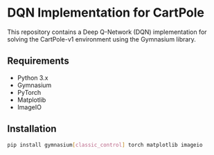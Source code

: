 # DQN Implementation for CartPole

This repository contains a Deep Q-Network (DQN) implementation for solving the CartPole-v1 environment using the Gymnasium library.

## Requirements

- Python 3.x
- Gymnasium
- PyTorch
- Matplotlib
- ImageIO

## Installation

```sh
pip install gymnasium[classic_control] torch matplotlib imageio
